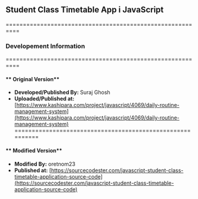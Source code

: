 ## **Student Class Timetable App i JavaScript**
==========================================================
### **Developement Information**
==========================================================
#### ** Original Version**
- **Developed/Published By:** Suraj Ghosh
- **Uploaded/Published at:** [https://www.kashipara.com/project/javascript/4069/daily-routine-management-system](https://www.kashipara.com/project/javascript/4069/daily-routine-management-system) 
==========================================================
#### ** Modified Version**
- **Modified By:** oretnom23
- **Published at:** [https://sourcecodester.com/javascript-student-class-timetable-application-source-code](https://sourcecodester.com/javascript-student-class-timetable-application-source-code) 
